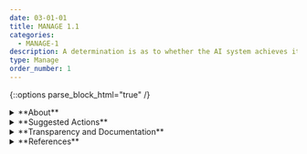 ```yaml
---
date: 03-01-01
title: MANAGE 1.1
categories:
  - MANAGE-1
description: A determination is as to whether the AI system achieves its intended purpose and stated objectives and whether its development or deployment should proceed.
type: Manage
order_number: 1
---
```

{::options parse_block_html="true" /} 


<details>
<summary markdown="span">**About**</summary>      
<br>
AI systems may not necessarily be the right solution for a given business task or problem. A standard risk management practice is to formally weigh an AI system’s negative risks against its benefits, and to determine if the AI system is an  appropriate solution. Tradeoffs among trustworthiness characteristics —such as deciding to deploy a system based on system performance vs system transparency–may require regular assessment throughout the AI lifecycle.

</details>

<details>
<summary markdown="span">**Suggested Actions**</summary>

- Consider trustworthiness characteristics when evaluating AI systems’ negative risks and benefits.
- Utilize TEVV outputs from map and measure functions when considering risk treatment.
- Regularly track and monitor negative risks and benefits throughout the AI system lifecycle including in post-deployment monitoring.
- Regularly assess and document system performance relative to trustworthiness characteristics and tradeoffs between negative risks and opportunities.
- Evaluate tradeoffs in connection with real-world use cases and impacts and as enumerated in Map function outcomes. 

</details>

<details>
<summary markdown="span">**Transparency and Documentation**</summary>
<br>
**Organizations can document the following:**

- How do the technical specifications and requirements align with the AI system’s goals and objectives?
- To what extent are the metrics consistent with system goals, objectives, and constraints, including ethical and compliance considerations?
- What goals and objectives does the entity expect to achieve by designing, developing, and/or deploying the AI system?

**AI Transparency Resources:**

- GAO-21-519SP - Artificial Intelligence: An Accountability Framework for Federal Agencies & Other Entities. [URL](https://www.gao.gov/products/gao-21-519sp)
- Artificial Intelligence Ethics Framework For The Intelligence Community. [URL](https://www.intelligence.gov/artificial-intelligence-ethics-framework-for-the-intelligence-community) 
- WEF Companion to the Model AI Governance Framework – Implementation and Self-Assessment Guide for Organizations [URL](https://www.pdpc.gov.sg/-/media/files/pdpc/pdf-files/resource-for-organisation/ai/sgisago.ashx)

</details>

<details>
<summary markdown="span">**References**</summary>      
<br>

Arvind Narayanan. How to recognize AI snake oil. Retrieved October 15, 2022. [URL](https://www.cs.princeton.edu/~arvindn/talks/MIT-STS-AI-snakeoil.pdf)

Board of Governors of the Federal Reserve System. SR 11-7: Guidance on Model Risk Management. (April 4, 2011). [URL](https://www.federalreserve.gov/supervisionreg/srletters/sr1107.htm)

Emanuel Moss, Elizabeth Watkins, Ranjit Singh, Madeleine Clare Elish, Jacob Metcalf. 2021. Assembling Accountability: Algorithmic Impact Assessment for the Public Interest. (June 29, 2021). [URL](https://ssrn.com/abstract=3877437 or http://dx.doi.org/10.2139/ssrn.3877437)

Fraser, Henry L and Bello y Villarino, Jose-Miguel, Where Residual Risks Reside: A Comparative Approach to Art 9(4) of the European Union's Proposed AI Regulation (September 30, 2021). [LINK](https://ssrn.com/abstract=3960461), [URL](http://dx.doi.org/10.2139/ssrn.3960461)

Microsoft. 2022. Microsoft Responsible AI Impact Assessment Template. (June 2022). [URL](https://blogs.microsoft.com/wp-content/uploads/prod/sites/5/2022/06/Microsoft-RAI-Impact-Assessment-Template.pdf)

Office of the Comptroller of the Currency. 2021. Comptroller's Handbook: Model Risk Management, Version 1.0, August 2021. [URL](https://www.occ.gov/publications-and-resources/publications/comptrollers-handbook/files/model-risk-management/index-model-risk-management.html)

Solon Barocas, Asia J. Biega, Benjamin Fish, et al. 2020. When not to design, build, or deploy. In Proceedings of the 2020 Conference on Fairness, Accountability, and Transparency (FAT* '20). Association for Computing Machinery, New York, NY, USA, 695. [URL](https://doi.org/10.1145/3351095.3375691)


</details>
